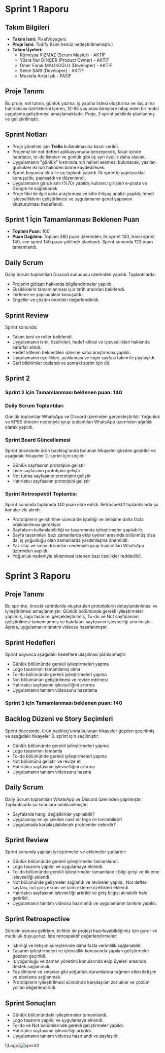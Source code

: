 # Sprint 1 Raporu

## Takım Bilgileri

- **Takım İsmi:** PixelVoyagers
- **Proje İsmi:** Todify (İsim henüz netleştirilmemiştir.)
- **Takım Üyeleri:**
  - Rümeysa KIZMAZ (Scrum Master) - AKTİF
  - Yüsra Nur DİNÇER (Product Owner) - AKTİF
  - Ömer Faruk MALİKOĞLU (Developer) - AKTİF
  - Selen SARI (Developer) - AKTİF
  - Mustafa Arda Işık - PASİF

## Proje Tanımı

Bu proje, not tutma, günlük yazma, iş yapma listesi oluşturma ve ilaç alma hatırlatıcısı özelliklerini içeren, 12-65 yaş arası bireylere hitap eden bir mobil uygulama geliştirmeyi amaçlamaktadır. Proje, 3 sprint şeklinde planlanmış ve geliştirilmiştir.

## Sprint Notları

- Proje yönetimi için **Trello** kullanılmasına karar verildi.
- Projemiz bir not defteri aplikasyonuna benzeyecek, fakat içinde hatırlatıcı, to-do listeleri ve günlük gibi üç ayrı özellik daha olacak.
- Uygulamanın "günlük" kısmında ruh halleri sekmesi bulunacak; yazılan günlükler iki ruh halinden birine kaydedilecek.
- Sprint boyunca ekip ile üç toplantı yapıldı. İlk sprintte yapılacaklar konuşuldu, paylaşıldı ve düzenlendi.
- Uygulamanın giriş kısmı (%70) yapıldı; kullanıcı girişleri e-posta ve Google ile sağlanacak.
- Proje fikri ile ilgili saha araştırması ve kitle ihtiyaç analizi yapıldı; temel işlevselliklerin geliştirilmesi ve uygulamanın genel yapısının oluşturulması hedeflendi.

## Sprint 1 İçin Tamamlanması Beklenen Puan

- **Toplam Puan:** 100
- **Puan Dağılımı:** Toplam 380 puan üzerinden; ilk sprint 100, ikinci sprint 140, son sprint 140 puan şeklinde planlandı. Sprint sonunda 120 puan tamamlandı.

## Daily Scrum

Daily Scrum toplantıları Discord sunucusu üzerinden yapıldı. Toplantılarda:
- Projenin gidişatı hakkında bilgilendirmeler yapıldı.
- Eksikliklerin tamamlanması için tarih aralıkları belirlendi.
- İlerleme ve yapılacaklar konuşuldu.
- Engeller ve çözüm önerileri değerlendirildi.

## Sprint Review

Sprint sonunda:
- Takım ismi ve roller belirlendi.
- Uygulamanın ismi, özellikleri, hedef kitlesi ve işlevsellikleri hakkında kararlar alındı.
- Hedef kitlenin beklentileri üzerine saha araştırması yapıldı.
- Uygulamanın özellikleri, açıklaması ve login sayfası takım ile paylaşıldı.
- Geri bildirimler toplandı ve sonraki sprint için dü


## Sprint 2

### Sprint 2 için Tamamlanması beklenen puan: 140

### Daily Scrum Toplantıları

Günlük toplantılar WhatsApp ve Discord üzerinden gerçekleştirildi. Yoğunluk ve KPSS dönemi nedeniyle grup toplantıları WhatsApp üzerinden ağırlıklı olarak yapıldı.

### Sprint Board Güncellemesi

Sprint öncesinde ürün backlog'unda bulunan hikayeler gözden geçirildi ve aşağıdaki hikayeler 2. sprint için seçildi:

- Günlük sayfasının prototipini geliştir
- Liste sayfasının prototipini geliştir
- Not tutma sayfasının prototipini geliştir
- Hatırlatıcı sayfasının prototipini geliştir

### Sprint Retrospektif Toplantısı

Sprint sonunda toplamda 140 puan elde edildi. Retrospektif toplantısında şu konular ele alındı:

- Prototiplerin geliştirilme sürecinde işbirliği ve iletişime daha fazla odaklanılması gerekiyor.
- Sayfaların kullanılabilirliği ve tasarımında iyileştirmeler yapılabilir.
- Sayfa tasarımları bazı zamanlarda ekip üyeleri arasında bölünmüş olsa da, iş yoğunluğu olan zamanlarda yardımlaşma önemlidir.
- Yaz stajı ve sınav durumları nedeniyle grup toplantıları WhatsApp üzerinden yapıldı.
- Yoğunluk nedeniyle eklenmesi istenen bazı özellikler reddedildi.

# Sprint 3 Raporu

## Proje Tanımı

Bu sprintte, önceki sprintlerde oluşturulan prototiplerin detaylandırılması ve iyileştirilmesi amaçlanmıştır. Günlük bölümünde gerekli iyileştirmeler yapılmış, logo tasarımı gerçekleştirilmiş, To-do ve Not sayfalarının geliştirilmesi tamamlanmış ve hatırlatıcı sayfasının işlevselliği artırılmıştır. Ayrıca, uygulamanın tanıtım videosu hazırlanmıştır.

## Sprint Hedefleri

Sprint boyunca aşağıdaki hedeflere ulaşılması planlanmıştır:
- Günlük bölümünde gerekli iyileştirmeleri yapma
- Logo tasarımını tamamlamış olma
- To-do bölümünde gerekli iyileştirmeleri yapma
- Not bölümünün geliştirilmesi ve revize edilmesi
- Hatırlatıcı sayfasının işlevselliğini artırma
- Uygulamanın tanıtım videosunu hazırlama

### Sprint 3 için Tamamlanması beklenen puan: 140

## Backlog Düzeni ve Story Seçimleri

Sprint öncesinde, ürün backlog'unda bulunan hikayeler gözden geçirilmiş ve aşağıdaki hikayeler 3. sprint için seçilmiştir:
- Günlük bölümünde gerekli iyileştirmeleri yapma
- Logo tasarımını tamamla
- To-do bölümünde gerekli iyileştirmeleri yapma
- Not bölümünü geliştir ve revize et
- Hatırlatıcı sayfasının işlevselliğini artırma
- Uygulamanın tanıtım videosunu hazırla

## Daily Scrum

Daily Scrum toplantıları WhatsApp ve Discord üzerinden yapılmıştır. Toplantılarda şu konulara odaklanılmıştır:
- Sayfalarda hangi değişiklikler yapılabilir?
- Uygulamayı en iyi şekilde nasıl bir logo ile tanıtabiliriz?
- Uygulamada karşılaşılabilecek problemler nelerdir?

## Sprint Review

Sprint sonunda yapılan iyileştirmeler ve eklemeler şunlardır:
- Günlük bölümünde gerekli iyileştirmeler tamamlandı.
- Logo tasarımı yapıldı ve uygulamaya eklendi.
- To-do bölümünde gerekli iyileştirmeler tamamlandı; bilgi girişi ve tikleme işlevselliği eklendi.
- Not bölümünde gelişmeler sağlandı ve revizeler yapıldı; Not defteri sayfası, not giriş ekranı ve tarih ekleme özellikleri eklendi.
- Hatırlatıcı sayfasının işlevselliği artırıldı ve giriş bilgisi alınabilir hale getirildi.
- Uygulamanın tanıtım videosu hazırlandı ve uygulamanın tanıtımı yapıldı.

## Sprint Retrospective

Sürecin sonuna gelirken, birlikte bir projeyi hazırlayabildiğimiz için gurur ve mutluluk duyuyoruz. İşte retrospektif değerlendirmeler:
- İşbirliği ve iletişim süreçlerinde daha fazla verimlilik sağlanabilir.
- Tasarım iyileştirmeleri ve işlevsellik konusunda yapılan geliştirmeler gözden geçirildi.
- İş yoğunluğu ve zaman yönetimi konularında ekip üyeleri arasında destek sağlanmalı.
- Yaz dönemi ve sınavlar gibi yoğunluk durumlarına rağmen etkin iletişim ve planlama sağlanmalı.
- Prototiplerin iyileştirilmesi sürecinde karşılaşılan zorluklar ve çözüm yolları değerlendirildi.

## Sprint Sonuçları

- Günlük bölümündeki iyileştirmeler tamamlandı.
- Logo tasarımı yapıldı ve uygulamaya eklendi.
- To-do ve Not bölümlerinde gerekli geliştirmeler yapıldı.
- Hatırlatıcı sayfasının işlevselliği artırıldı.
- Uygulamanın tanıtım videosu hazırlandı ve paylaşıldı.


![Logo]![sprint3](https://github.com/user-attachments/assets/21fbf4f9-46dc-4def-9c27-db3d5ef92d1c)

